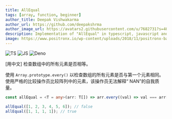 ```yaml
---
title: AllEqual
tags: [array, function, beginner]
author_title: Deepak Vishwakarma
author_url: https://github.com/deepakshrma
author_image_url: https://avatars2.githubusercontent.com/u/7682731?s=400
description: Implementation of "AllEqual" in typescript, javascript and deno.
image: https://www.positronx.io/wp-content/uploads/2018/11/positronx-banner-1152-1.jpg
---
```


![TS](https://img.shields.io/badge/supports-typescript-blue.svg?style=flat-square)
![JS](https://img.shields.io/badge/supports-javascript-yellow.svg?style=flat-square)
![Deno](https://img.shields.io/badge/supports-deno-green.svg?style=flat-square)

[用中文] 检查数组中的所有元素是否相等。

使用 `Array.prototype.every()` 以检查数组的所有元素是否与第一个元素相同。
使用严格的比较操作员比较阵列中的元素，该操作员无法解释“ NAN”的自我质量。

```ts title="typescript"
const allEqual = <T = any>(arr: T[]) => arr.every((val) => val === arr[0]);
```

```ts title="typescript"
allEqual([1, 2, 3, 4, 5, 6]); // false
allEqual([1, 1, 1, 1]); // true
```
